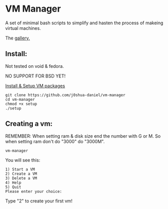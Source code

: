 # VM Manager
A set of minimal bash scripts to simplify and hasten the process of makeing virtual machines. 

The [gallery.](https://github.com/j0shua-daniel/vm-manager/blob/main/gallery.md)

## Install:
Not tested on void & fedora. 

NO SUPPORT FOR BSD YET!

[Install & Setup VM packages](https://github.com/j0shua-daniel/vm-manager/blob/main/INSTALL.md)


```
git clone https://github.com/j0shua-daniel/vm-manager
cd vm-manager
chmod +x setup
./setup
```

## Creating a vm:
REMEMBER: When setting ram & disk size end the number with G or M. So when setting ram don't do "3000" do "3000M".

```
vm-manager 
```
You will see this: 
```
1) Start a VM
2) Create a VM
3) Delete a VM
4) Help
5) Quit
Please enter your choice:
```
Type "2" to create your first vm!
